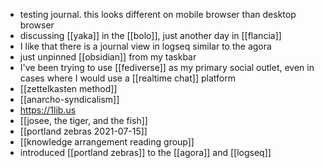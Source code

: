 - testing journal. this looks different on mobile browser than desktop browser
- discussing [[yaka]] in the [[bolo]], just another day in [[flancia]]
- I like that there is a journal view in logseq similar to the agora
- just unpinned [[obsidian]] from my taskbar
- I've been trying to use [[fediverse]] as my primary social outlet, even in cases where I would use a [[realtime chat]] platform
- [[zettelkasten method]]
- [[anarcho-syndicalism]]
- https://1lib.us
- [[josee, the tiger, and the fish]]
- [[portland zebras 2021-07-15]]
- [[knowledge arrangement reading group]]
- introduced [[portland zebras]] to the [[agora]] and [[logseq]]